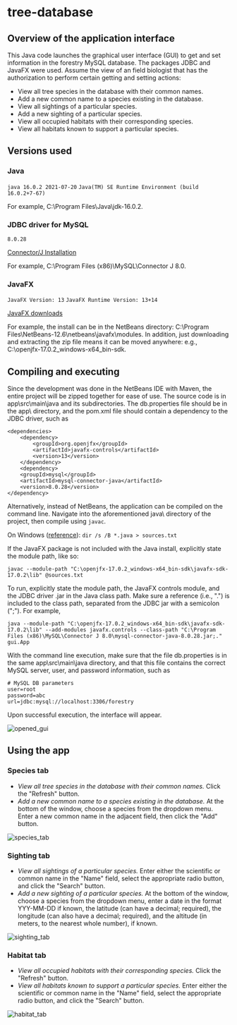 # tree-database

## Overview of the application interface
This Java code launches the graphical user interface (GUI) to get and set information in
the forestry MySQL database. The packages JDBC and JavaFX were used.
Assume the view of an field biologist that has
the authorization to perform certain getting and setting actions:

* View all tree species in the database with their common names.
* Add a new common name to a species existing in the database.
* View all sightings of a particular species.
* Add a new sighting of a particular species.
* View all occupied habitats with their corresponding species.
* View all habitats known to support a particular species.

## Versions used
### Java
`java 16.0.2 2021-07-20` `Java(TM) SE Runtime Environment (build 16.0.2+7-67)`

For example, C:\Program Files\Java\jdk-16.0.2.

### JDBC driver for MySQL
`8.0.28` 

<a href="https://dev.mysql.com/doc/connector-j/5.1/en/connector-j-installing.html">Connector/J Installation</a>

For example, C:\Program Files (x86)\MySQL\Connector J 8.0.

### JavaFX
`JavaFX Version: 13` `JavaFX Runtime Version: 13+14`

<a href="https://gluonhq.com/products/javafx/"> JavaFX downloads</a>

For example, the install can be in the NetBeans directory: C:\Program Files\NetBeans-12.6\netbeans\javafx\modules. In addition, just downloading and extracting the zip file means it can be moved anywhere: e.g., C:\openjfx-17.0.2_windows-x64_bin-sdk.

## Compiling and executing
Since the development was done in the NetBeans IDE with Maven, the entire project will be zipped together for ease of use.
The source code is in app\src\main\java and its subdirectories. The db.properties file should be in the app\ directory, and the pom.xml file should contain a dependency to the JDBC driver, such as
```
<dependencies>
    <dependency>
        <groupId>org.openjfx</groupId>
        <artifactId>javafx-controls</artifactId>
        <version>13</version>
    </dependency>
    <dependency>
    <groupId>mysql</groupId>
    <artifactId>mysql-connector-java</artifactId>
    <version>8.0.28</version>
</dependency>
```

Alternatively, instead of NetBeans, the application can be compiled on the command line. Navigate into the aforementioned java\ directory of the project, then compile using `javac`.

On Windows (<a href="https://stackoverflow.com/questions/6623161/javac-option-to-compile-all-java-files-under-a-given-directory-recursively">reference</a>):
`dir /s /B *.java > sources.txt`

If the JavaFX package is not included with the Java install, explicitly state the module path, like so:

`javac --module-path "C:\openjfx-17.0.2_windows-x64_bin-sdk\javafx-sdk-17.0.2\lib" @sources.txt`

To run, explicitly state the module path, the JavaFX controls module, and the JDBC driver .jar in the Java class path. Make sure a reference (i.e., ".") is included to the class path, separated from the JDBC jar with a semicolon (";"). For example,

`java --module-path "C:\openjfx-17.0.2_windows-x64_bin-sdk\javafx-sdk-17.0.2\lib" --add-modules javafx.controls --class-path "C:\Program Files (x86)\MySQL\Connector J 8.0\mysql-connector-java-8.0.28.jar;." gui.App`

With the command line execution, make sure that the file db.properties is in the same app\src\main\java directory, and that this file contains the correct MySQL server, user, and password information, such as

```
# MySQL DB parameters
user=root
password=abc
url=jdbc:mysql://localhost:3306/forestry
```

Upon successful execution, the interface will appear.

![opened_gui](https://github.com/vtd9/tree-database/blob/main/gui_open.PNG)

## Using the app

### Species tab

* *View all tree species in the database with their common names.* Click the "Refresh" button.
* *Add a new common name to a species existing in the database.* At the bottom of the window, choose a species from the dropdown menu. Enter a new common name in the adjacent field, then click the "Add" button.

![species_tab](https://github.com/vtd9/tree-database/blob/main/gui_species.PNG)

### Sighting tab
* *View all sightings of a particular species.* Enter either the scientific or common name in the "Name" field, select the appropriate radio button, and click the "Search" button.
* *Add a new sighting of a particular species.* At the bottom of the window, choose a species from the dropdown menu, enter a date in the format YYY-MM-DD if known, the latitude (can have a decimal; required), the longitude (can also have a decimal; required), and the altitude (in meters, to the nearest whole number), if known.

![sighting_tab](https://github.com/vtd9/tree-database/blob/main/gui_sighting.PNG)

### Habitat tab
* *View all occupied habitats with their corresponding species.* Click the "Refresh" button.
* *View all habitats known to support a particular species.* Enter either the scientific or common name in the "Name" field, select the appropriate radio button, and click the "Search" button.

![habitat_tab](https://github.com/vtd9/tree-database/blob/main/gui_habitat.PNG)
